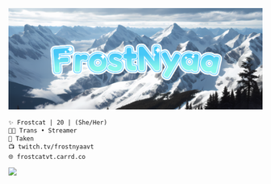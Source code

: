 <p align="center">
  <img src="https://github.com/FrostNyaaVT/Frost/blob/main/Frost.png">
</p>


```
✨ Frostcat | 20 | (She/Her)
🏳️‍⚧️ Trans • Streamer
💖 Taken
📺 twitch.tv/frostnyaavt
🌐 frostcatvt.carrd.co
```

<img src="https://img.shields.io/badge/Twitch-5865F2?style=for-the-badge&logo=Twitch&logoColor=white" />
